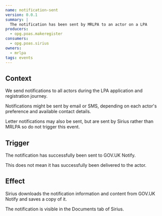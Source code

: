 ```yaml
---
name: notification-sent
version: 0.0.1
summary: |
  The notification has been sent by MRLPA to an actor on a LPA
producers:
  - opg.poas.makeregister
consumers:
  - opg.poas.sirius
owners:
  - mrlpa
tags: events
---
```


## Context

We send notifications to all actors during the LPA application and registration journey.

Notifications might be sent by email or SMS, depending on each actor's preference and available contact details.

Letter notifications may also be sent, but are sent by Sirius rather than MRLPA so do not trigger this event.

## Trigger

The notification has successfully been sent to GOV.UK Notify.

This does not mean it has successfully been delivered to the actor.

## Effect

Sirius downloads the notification information and content from GOV.UK Notify and saves a copy of it.

The notification is visible in the Documents tab of Sirius.

<NodeGraph title="Consumer / Producer Diagram" />

<EventExamples />

<Schema />
